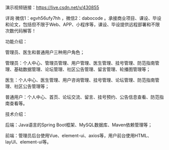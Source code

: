 演示视频链接：https://live.csdn.net/v/430855

详询 微信1：egvh56ufy7hh ，微信2：dabocode 。承接商业项目、课设、毕设和论文，包括但不限于Web、APP、小程序等，课设、毕设提供远程部署和不限次数代码解答！

功能介绍：

管理员、医生和普通用户三种用户角色；

管理员：个人中心、管理员管理、用户管理、医生管理、挂号管理、防范指南管理、基础数据管理、论坛管理、社区公告管理、留言管理、轮播图管理等；

医生：个人中心、医生管理、用户咨询管理、挂号管理、论坛管理、防范指南管理、社区公告管理等；

普通用户：个人中心、首页、论坛交流、留言、挂号预约、公告信息查看、防范指南查看等。

技术介绍：

后端：Java语言的Spring Boot框架、MySQL数据库、Maven依赖管理等；

前端：管理员后台使用Vue、element-ui、axios等，用户前台使用HTML、layUI、element-ui等。

